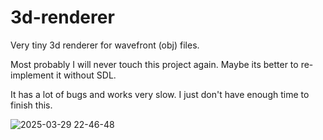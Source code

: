 # 3d-renderer
Very tiny 3d renderer for wavefront (obj) files.

Most probably I will never touch this project again.
Maybe its better to re-implement it without SDL.

It has a lot of bugs and works very slow.
I just don't have enough time to finish this.

![2025-03-29 22-46-48](https://github.com/user-attachments/assets/ab287f84-03c6-49a9-a134-ea52b8762340)
